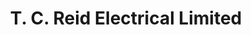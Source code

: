 ---
title: "T. C. Reid Electrical Limited"
url: /belfast/t-c-reid-electrical-limited/
shop: electronics
---